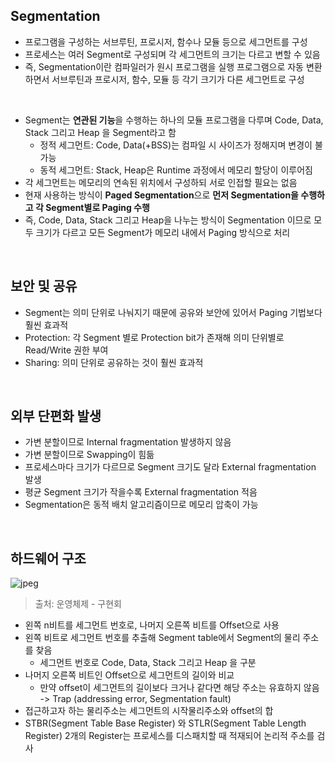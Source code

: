 ## Segmentation

- 프로그램을 구성하는 서브루틴, 프로시저, 함수나 모듈 등으로 세그먼트를 구성
- 프로세스는 여러 Segment로 구성되며 각 세그먼트의 크기는 다르고 변할 수 있음
- 즉, Segmentation이란 컴파일러가 원시 프로그램을 실행 프로그램으로 자동 변환하면서 서브루틴과 프로시저, 함수, 모듈 등 각기 크기가 다른 세그먼트로 구성
<br>

- Segment는 **연관된 기능**을 수행하는 하나의 모듈 프로그램을 다루며 Code, Data, Stack 그리고 Heap 을 Segment라고 함
  - 정적 세그먼트: Code, Data(+BSS)는 컴파일 시 사이즈가 정해지며 변경이 불가능
  - 동적 세그먼트: Stack, Heap은 Runtime 과정에서 메모리 할당이 이루어짐
- 각 세그먼트는 메모리의 연속된 위치에서 구성하되 서로 인접할 필요는 없음
- 현재 사용하는 방식이 **Paged Segmentation**으로 **먼저 Segmentation을 수행하고 각 Segment별로 Paging 수행**
- 즉, Code, Data, Stack 그리고 Heap을 나누는 방식이 Segmentation 이므로 모두 크기가 다르고 모든 Segment가 메모리 내에서 Paging 방식으로 처리

<br>

## 보안 및 공유

- Segment는 의미 단위로 나눠지기 때문에 공유와 보안에 있어서 Paging 기법보다 훨씬 효과적
- Protection: 각 Segment 별로 Protection bit가 존재해 의미 단위별로 Read/Write 권한 부여
- Sharing: 의미 단위로 공유하는 것이 훨씬 효과적

<br>

## 외부 단편화 발생

- 가변 분할이므로 Internal fragmentation 발생하지 않음
- 가변 분할이므로 Swapping이 힘듦
- 프로세스마다 크기가 다르므로 Segment 크기도 달라 External fragmentation 발생
- 평균 Segment 크기가 작을수록 External fragmentation 적음
- Segmentation은 동적 배치 알고리즘이므로 메모리 압축이 가능

<br>

## 하드웨어 구조

![jpeg](/Operating_system/_img/segmentation_address_translation.jpeg)

> 출처: 운영체제 - 구현회

- 왼쪽 n비트를 세그먼트 번호로, 나머지 오른쪽 비트를 Offset으로 사용
- 왼쪽 비트로 세그먼트 번호를 추출해 Segment table에서 Segment의 물리 주소를 찾음
  - 세그먼트 번호로 Code, Data, Stack 그리고 Heap 을 구분
- 나머지 오른쪽 비트인 Offset으로 세그먼트의 길이와 비교
  - 만약 offset이 세그먼트의 길이보다 크거나 같다면 해당 주소는 유효하지 않음 -> Trap (addressing error, Segmentation fault)
- 접근하고자 하는 물리주소는 세그먼트의 시작물리주소와 offset의 합
- STBR(Segment Table Base Register) 와 STLR(Segment Table Length Register) 2개의 Register는 프로세스를 디스패치할 때 적재되어 논리적 주소를 검사